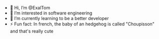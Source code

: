 - 👋 Hi, I’m @ExalTom
- 👀 I’m interested in software engineering 
- 🌱 I’m currently learning to be a better developer
- ⚡ Fun fact: In french, the baby of an hedgehog is called "Choupisson" and that's really cute

<!---
ExalTom/ExalTom is a ✨ special ✨ repository because its `README.md` (this file) appears on your GitHub profile.
You can click the Preview link to take a look at your changes.
--->
